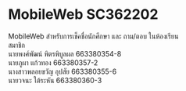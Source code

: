 # MobileWeb SC362202 
MobileWeb สำหรับการเช็คชื่อนักศึกษา และ ถาม/ตอบ ในห้องเรียน
<br>สมาชิก<br>
นายพงศ์พัฒน์ พิตรพิบูลผล 663380354-8<br>
นายภูผา แก้วทอง 663380357-2<br>
นางสาวพลอยขวัญ อุปสัย 663380355-6<br>
นายวจนะ 	ใต้ระหัน  663380360-3<br>
